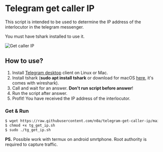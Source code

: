 # Telegram get caller IP

This script is intended to be used to determine the IP address of the interlocutor in the telegram messenger. 

You must have tshark installed to use it.

![Get caller IP](https://i.imgur.com/2Qlc3Kt.png)

## How to use?

1. Install [Telegram desktop](https://desktop.telegram.org/) client on Linux or Mac.
2. Install tshark (**sudo apt install tshark** or download for macOS [here](https://www.wireshark.org/download.html), it's comes with wireshark).
3. Call and wait for an answer. **Don't run script before answer**!
4. Run the script after answer.
5. Profit! You have received the IP address of the interlocutor.

### Get & Run

```sh
$ wget https://raw.githubusercontent.com/n0a/telegram-get-caller-ip/main/tg_get_ip.sh 
$ chmod +x tg_get_ip.sh
$ sudo ./tg_get_ip.sh
```

**PS.** Possible work with termux on android smrtphone. Root authority is required to capture traffic.


